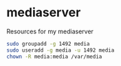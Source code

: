 # mediaserver
Resources for my mediaserver

```bash
sudo groupadd -g 1492 media
sudo useradd -g media -u 1492 media
chown -R media:media /var/media
```
